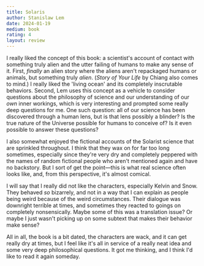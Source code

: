 ```yaml
---
title: Solaris
author: Stanislaw Lem
date: 2024-01-19
medium: book
rating: 4
layout: review
---
```


I really liked the concept of this book: a scientist's account of contact with something truly alien and the utter failing of humans to make any sense of it. First, *finally* an alien story where the aliens aren't repackaged humans or animals, but something truly *alien*. (*Story of Your Life* by Chiang also comes to mind.) I really liked the 'living ocean' and its completely inscrutable behaviors. Second, Lem uses this concept as a vehicle to consider questions about the philosophy of science and our understanding of our *own* inner workings, which is very interesting and prompted some really deep questions for me. One such question: all of our science has been discovered through a human lens, but is that lens possibly a blinder? Is the true nature of the Universe possible for humans to conceive of? Is it even possible to answer these questions?

I also somewhat enjoyed the fictional accounts of the Solarist science that are sprinkled throughout. I think that they wax on for far too long sometimes, especially since they're very dry and completely peppered with the names of random fictional people who aren't mentioned again and have no backstory. But I sort of get the point—this is what real science often looks like, and, from this perspective, it's almost comical.

I will say that I really did not like the characters, especially Kelvin and Snow. They behaved *so* bizarrely, and not in a way that I can explain as people being weird because of the weird circumstances. Their dialogue was downright terrible at times, and sometimes they reacted to goings on completely nonsensically. Maybe some of this was a translation issue? Or maybe I just wasn't picking up on some subtext that makes their behavior make sense? 

All in all, the book is a bit dated, the characters are wack, and it can get really dry at times, but I feel like it's all in service of a really neat idea and some very deep philosophical questions. It got me thinking, and I think I'd like to read it again someday.
